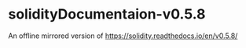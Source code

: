 # solidityDocumentaion-v0.5.8
An offline mirrored version of https://solidity.readthedocs.io/en/v0.5.8/
